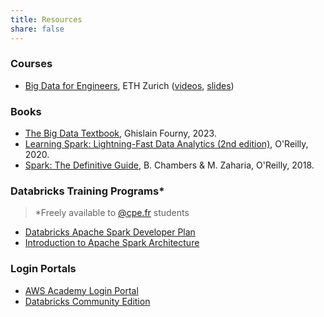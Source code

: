 ```yaml
---
title: Resources
share: false
---
```


### Courses

* [Big Data for Engineers](https://www.vorlesungen.ethz.ch/Vorlesungsverzeichnis/lerneinheit.view?semkez=2022S&ansicht=KATALOGDATEN&lerneinheitId=158903&lang=en), ETH Zurich ([videos](https://youtube.com/playlist?list=PLs5KPrcFtb0VFulL1SbviJBIMi9pDKYZ2), [slides](https://systems.ethz.ch/education/courses/2021-autumn/big-data.html))

### Books

* [The Big Data Textbook](https://ghislainfourny.github.io/big-data-textbook/), Ghislain Fourny, 2023.
* [Learning Spark: Lightning-Fast Data Analytics (2nd edition)](https://pages.databricks.com/rs/094-YMS-629/images/LearningSpark2.0.pdf), O'Reilly, 2020.
* [Spark: The Definitive Guide](https://www.oreilly.com/library/view/spark-the-definitive/9781491912201/), B. Chambers & M. Zaharia, O'Reilly, 2018.

### Databricks Training Programs*

> *Freely available to [@cpe.fr](@cpe.fr) students

* [Databricks Apache Spark Developer Plan](https://customer-academy.databricks.com/learn/learning_plan/view/160/apache-spark-developer-learning-plan)
* [Introduction to Apache Spark Architecture](https://customer-academy.databricks.com/learn/course/112/introduction-to-apache-spark-architecture)

### Login Portals
* [AWS Academy Login Portal](http://awsacademy.instructure.com/)
* [Databricks Community Edition](http://community.cloud.databricks.com/)